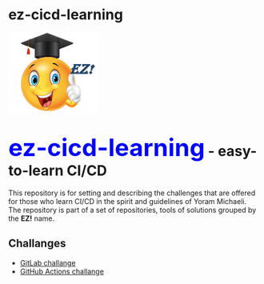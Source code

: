 # ez-cicd-learning
![ez logo](/resources/images/ez/ez-learning.png)
# <font color=blue size="16">ez-cicd-learning</font> - easy-to-learn CI/CD
This repository is for setting and describing the challenges that are offered for those who learn CI/CD in the spirit and guidelines of Yoram Michaeli.
The repository is part of a set of repositories, tools of solutions grouped by the **EZ!** name.
## Challanges

- [GitLab challange](challanges/gitlab-challange)
- [GitHub Actions challange](challanges/github-actions-challange)
